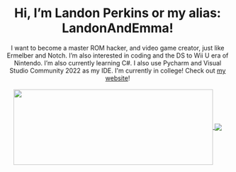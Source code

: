 <body>
  <div align="center">
    <h1>Hi, I’m Landon Perkins or my alias: LandonAndEmma!</h1>
    <div>I want to become a master ROM hacker, and video game creator, just like Ermelber and Notch. I’m also interested in coding and the DS to Wii U era of Nintendo. I’m also currently learning C#. I also use Pycharm and Visual Studio Community 2022 as my IDE. I'm currently in college! Check out <a href="https://landonsoft.vercel.app/">my website</a>! </div>
    <br>
    <div align="center">
      <a href="https://github.com/Pepyn0/github-readme-stats">
        <img width=450 height=170 align="center" src="https://github-readme-stats.vercel.app/api?username=LandonAndEmma&theme=midnight-purple&show_icons=true&title_color=58a6ff&icon_color=58a6ff&bg_color=0d1117&hide_border=true" />
      </a>
      <a href="https://github.com/Pepyn0/github-readme-stats">
        <img align="center" src="https://github-readme-stats.vercel.app/api/top-langs/?username=LandonAndEmma&theme=midnight-purple&layout=compact&title_color=58a6ff&icon_color=58a6ff&bg_color=0d1117&hide_border=true" />
      </a>
    </div>
    <br>
